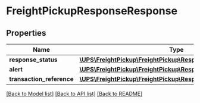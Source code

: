 # FreightPickupResponseResponse

## Properties
Name | Type | Description | Notes
------------ | ------------- | ------------- | -------------
**response_status** | [**\UPS\FreightPickup\FreightPickup\ResponseResponseStatus**](ResponseResponseStatus.md) |  | 
**alert** | [**\UPS\FreightPickup\FreightPickup\ResponseAlert**](ResponseAlert.md) |  | [optional] 
**transaction_reference** | [**\UPS\FreightPickup\FreightPickup\ResponseTransactionReference**](ResponseTransactionReference.md) |  | [optional] 

[[Back to Model list]](../../README.md#documentation-for-models) [[Back to API list]](../../README.md#documentation-for-api-endpoints) [[Back to README]](../../README.md)

